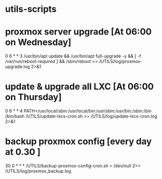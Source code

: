 # utils-scripts

# proxmox server upgrade [At 06:00 on Wednesday]
0 6 * * 3 /usr/bin/apt update && /usr/bin/apt full-upgrade -y && [ -f /var/run/reboot-required ] && /sbin/reboot >> /UTILS/log/proxmox-upgrade.log 2>&1

# update & upgrade all LXC [At 06:00 on Thursday]
0 6 * * 4 PATH=/usr/local/sbin:/usr/local/bin:/usr/sbin:/usr/bin:/sbin:/bin /bin/bash /UTILS/update-lxcs-cron.sh >> /UTILS/log/update-lxcs-cron.log 2>&1

# backup proxmox config [every day at 0.30 ]
30 0 * * * /UTILS/backup-proxmox-config-cron.sh > /dev/null 2>> /UTILS/log/proxmox_backup.log